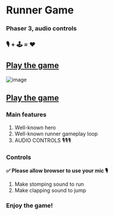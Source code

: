 # Runner Game

### Phaser 3, audio controls 

### 🎙️ + 🕹️ = ❤️ 

## [Play the game](https://simonbryatov.github.io/Phaser3-RunnerGame/)

![image](https://user-images.githubusercontent.com/16355734/232032572-51caa17c-0bc5-4bb8-8bea-547ec048ecf4.png)

## [Play the game](https://simonbryatov.github.io/Phaser3-RunnerGame/)

### Main features
1. Well-known hero
2. Well-known runner gameplay loop
3. AUDIO CONTROLS 🎙️🎙️🎙️

### Controls

**✅ Please allow browser to use your mic 🎙️**

1. Make stomping sound to run
2. Make clapping sound to jump

### Enjoy the game!
